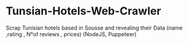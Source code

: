 # Tunsian-Hotels-Web-Crawler
Scrap Tunisian hotels based in Sousse and revealing their Data (name ,rating , N°of reviews , prices)
(NodeJS, Puppeteer)

